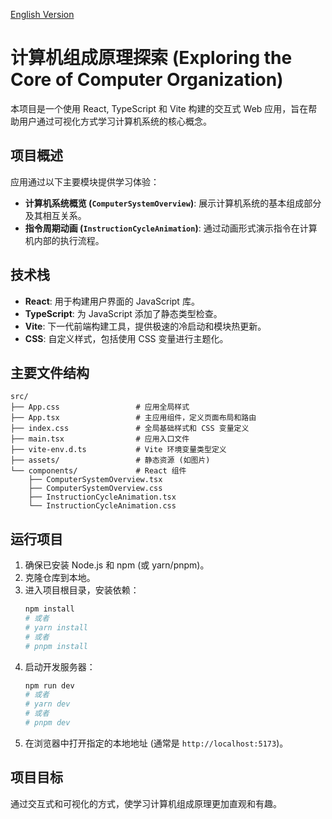 [English Version](README_EN.md)

# 计算机组成原理探索 (Exploring the Core of Computer Organization)

本项目是一个使用 React, TypeScript 和 Vite 构建的交互式 Web 应用，旨在帮助用户通过可视化方式学习计算机系统的核心概念。

## 项目概述

应用通过以下主要模块提供学习体验：

*   **计算机系统概览 (`ComputerSystemOverview`)**: 展示计算机系统的基本组成部分及其相互关系。
*   **指令周期动画 (`InstructionCycleAnimation`)**: 通过动画形式演示指令在计算机内部的执行流程。

## 技术栈

*   **React**: 用于构建用户界面的 JavaScript 库。
*   **TypeScript**: 为 JavaScript 添加了静态类型检查。
*   **Vite**: 下一代前端构建工具，提供极速的冷启动和模块热更新。
*   **CSS**: 自定义样式，包括使用 CSS 变量进行主题化。

## 主要文件结构

```
src/
├── App.css                 # 应用全局样式
├── App.tsx                 # 主应用组件，定义页面布局和路由
├── index.css               # 全局基础样式和 CSS 变量定义
├── main.tsx                # 应用入口文件
├── vite-env.d.ts           # Vite 环境变量类型定义
├── assets/                 # 静态资源 (如图片)
└── components/             # React 组件
    ├── ComputerSystemOverview.tsx
    ├── ComputerSystemOverview.css
    ├── InstructionCycleAnimation.tsx
    └── InstructionCycleAnimation.css
```

## 运行项目

1.  确保已安装 Node.js 和 npm (或 yarn/pnpm)。
2.  克隆仓库到本地。
3.  进入项目根目录，安装依赖：
    ```bash
    npm install
    # 或者
    # yarn install
    # 或者
    # pnpm install
    ```
4.  启动开发服务器：
    ```bash
    npm run dev
    # 或者
    # yarn dev
    # 或者
    # pnpm dev
    ```
5.  在浏览器中打开指定的本地地址 (通常是 `http://localhost:5173`)。

## 项目目标

通过交互式和可视化的方式，使学习计算机组成原理更加直观和有趣。
